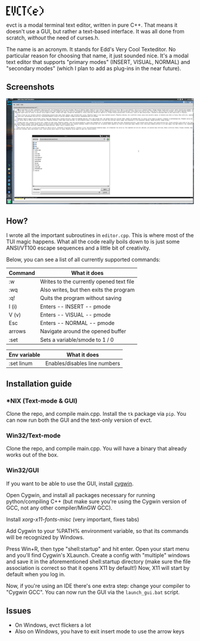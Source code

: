 <img src="img/logo.svg" width=100 height=auto />

evct is a modal terminal text editor, written in pure C++. That means it doesn't use a GUI, but rather a text-based interface. It was all done from scratch, *without* the need of curses.h.

The name is an acronym. It stands for Edd's Very Cool Texteditor. No particular reason for choosing that name, it just sounded nice. It's a modal text editor that supports "primary modes" (INSERT, VISUAL, NORMAL) and "secondary modes" (which I plan to add as plug-ins in the near future).

## Screenshots
![evct running in its native tkinter UI](img/screen1.png)

## How?
I wrote all the important subroutines in `editor.cpp`. This is where most of the TUI magic happens. What all the code really boils down to is just some ANSI/VT100 escape sequences and a little bit of creativity.

Below, you can see a list of all currently supported commands:

| Command | What it does                             |
|---------|------------------------------------------|
| :w      | Writes to the currently opened text file |
| :wq     | Also writes, but then exits the program  |
| :q!     | Quits the program without saving         |
| I (i)   | Enters -- INSERT -- pmode                |
| V (v)   | Enters -- VISUAL -- pmode                |
| Esc     | Enters -- NORMAL -- pmode                |
| arrows  | Navigate around the opened buffer        |
| :set    | Sets a variable/smode to 1 / 0           |

| Env variable     | What it does                  |
|------------------|-------------------------------|
|:set linum        | Enables/disables line numbers |

## Installation guide

### *NIX (Text-mode & GUI)
Clone the repo, and compile main.cpp. Install the `tk` package via `pip`. You can now run both the GUI and the text-only version of evct.

### Win32/Text-mode
Clone the repo, and compile main.cpp. You will have a binary that already works out of the box.

### Win32/GUI
If you want to be able to use the GUI, install [cygwin](https://www.cygwin.com).

Open Cygwin, and install all packages necessary for running python/compiling C++ (but make sure you're using the Cygwin version of GCC, not any other compiler/MinGW GCC).

Install *xorg-x11-fonts-misc* (very important, fixes tabs)

Add Cygwin to your %PATH% environment variable, so that its commands will be recognized by Windows.

Press Win+R, then type "shell:startup" and hit enter. Open your start menu and you'll find Cygwin's XLaunch. Create a config with "multiple" windows and save it in the aforementioned shell:startup directory (make sure the file association is correct so that it opens X11 by default!) Now, X11 will start by default when you log in.

Now, if you're using an IDE there's one extra step: change your compiler to "Cygwin GCC". You can now run the GUI via the `launch_gui.bat` script.

## Issues
* On Windows, evct flickers a lot
* Also on Windows, you have to exit insert mode to use the arrow keys

